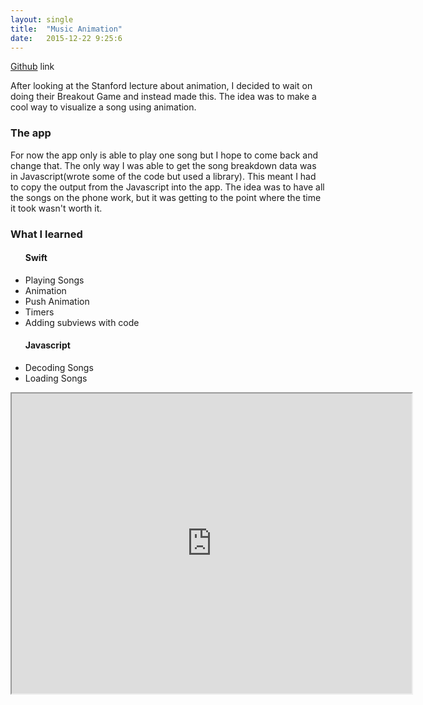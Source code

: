 ```yaml
---
layout: single
title:  "Music Animation"
date:   2015-12-22 9:25:6
---
```

[Github] link

After looking at the Stanford lecture about animation, I decided to wait on doing their Breakout Game and instead made this. The idea was to make a cool way to visualize a song using animation.

<h3>The app</h3>
For now the app only is able to play one song but I hope to come back and change that. The only way I was able to get the song breakdown data was in Javascript(wrote some of the code but used a library). This meant I had to copy the output from the Javascript into the app. The idea was to have all the songs on the phone work, but it was getting to the point where the time it took wasn't worth it.

<h3>What I learned</h3>
<ul>
<h4>Swift</h4>
<li>Playing Songs</li>
<li>Animation</li>
<li>Push Animation</li>
<li>Timers</li>
<li>Adding subviews with code</li>
<h4>Javascript</h4>
<li>Decoding Songs</li>
<li>Loading Songs</li>
</ul>

<iframe src="https://drive.google.com/file/d/0BxS16FTu4rloaVdUbDYwQUI3djg/preview" width="640" height="480"></iframe>


[Github]: https://github.com/drewburns/MusicAnimation